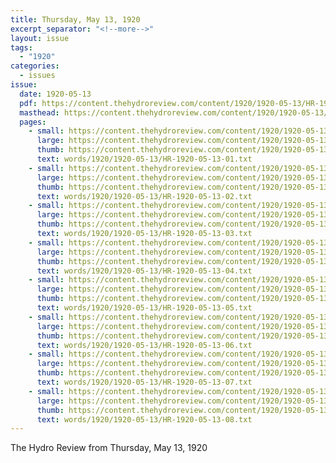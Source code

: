 ```yaml
---
title: Thursday, May 13, 1920
excerpt_separator: "<!--more-->"
layout: issue
tags:
  - "1920"
categories:
  - issues
issue:
  date: 1920-05-13
  pdf: https://content.thehydroreview.com/content/1920/1920-05-13/HR-1920-05-13.pdf
  masthead: https://content.thehydroreview.com/content/1920/1920-05-13/masthead/HR-1920-05-13.jpg
  pages:
    - small: https://content.thehydroreview.com/content/1920/1920-05-13/small/HR-1920-05-13-01.jpg
      large: https://content.thehydroreview.com/content/1920/1920-05-13/large/HR-1920-05-13-01.jpg
      thumb: https://content.thehydroreview.com/content/1920/1920-05-13/thumbnails/HR-1920-05-13-01.jpg
      text: words/1920/1920-05-13/HR-1920-05-13-01.txt
    - small: https://content.thehydroreview.com/content/1920/1920-05-13/small/HR-1920-05-13-02.jpg
      large: https://content.thehydroreview.com/content/1920/1920-05-13/large/HR-1920-05-13-02.jpg
      thumb: https://content.thehydroreview.com/content/1920/1920-05-13/thumbnails/HR-1920-05-13-02.jpg
      text: words/1920/1920-05-13/HR-1920-05-13-02.txt
    - small: https://content.thehydroreview.com/content/1920/1920-05-13/small/HR-1920-05-13-03.jpg
      large: https://content.thehydroreview.com/content/1920/1920-05-13/large/HR-1920-05-13-03.jpg
      thumb: https://content.thehydroreview.com/content/1920/1920-05-13/thumbnails/HR-1920-05-13-03.jpg
      text: words/1920/1920-05-13/HR-1920-05-13-03.txt
    - small: https://content.thehydroreview.com/content/1920/1920-05-13/small/HR-1920-05-13-04.jpg
      large: https://content.thehydroreview.com/content/1920/1920-05-13/large/HR-1920-05-13-04.jpg
      thumb: https://content.thehydroreview.com/content/1920/1920-05-13/thumbnails/HR-1920-05-13-04.jpg
      text: words/1920/1920-05-13/HR-1920-05-13-04.txt
    - small: https://content.thehydroreview.com/content/1920/1920-05-13/small/HR-1920-05-13-05.jpg
      large: https://content.thehydroreview.com/content/1920/1920-05-13/large/HR-1920-05-13-05.jpg
      thumb: https://content.thehydroreview.com/content/1920/1920-05-13/thumbnails/HR-1920-05-13-05.jpg
      text: words/1920/1920-05-13/HR-1920-05-13-05.txt
    - small: https://content.thehydroreview.com/content/1920/1920-05-13/small/HR-1920-05-13-06.jpg
      large: https://content.thehydroreview.com/content/1920/1920-05-13/large/HR-1920-05-13-06.jpg
      thumb: https://content.thehydroreview.com/content/1920/1920-05-13/thumbnails/HR-1920-05-13-06.jpg
      text: words/1920/1920-05-13/HR-1920-05-13-06.txt
    - small: https://content.thehydroreview.com/content/1920/1920-05-13/small/HR-1920-05-13-07.jpg
      large: https://content.thehydroreview.com/content/1920/1920-05-13/large/HR-1920-05-13-07.jpg
      thumb: https://content.thehydroreview.com/content/1920/1920-05-13/thumbnails/HR-1920-05-13-07.jpg
      text: words/1920/1920-05-13/HR-1920-05-13-07.txt
    - small: https://content.thehydroreview.com/content/1920/1920-05-13/small/HR-1920-05-13-08.jpg
      large: https://content.thehydroreview.com/content/1920/1920-05-13/large/HR-1920-05-13-08.jpg
      thumb: https://content.thehydroreview.com/content/1920/1920-05-13/thumbnails/HR-1920-05-13-08.jpg
      text: words/1920/1920-05-13/HR-1920-05-13-08.txt
---
```


The Hydro Review from Thursday, May 13, 1920

<!--more-->

